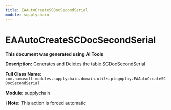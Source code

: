 ```yaml
---
title: EAAutoCreateSCDocSecondSerial
module: supplychain
---
```



<div class='entity-flows'>

# EAAutoCreateSCDocSecondSerial

**This document was generated using AI Tools**

**Description:** Generates and Deletes the table SCDocSecondSerial

**Full Class Name:** `com.namasoft.modules.supplychain.domain.utils.plugnplay.EAAutoCreateSCDocSecondSerial`

**Module:** supplychain

**ℹ️ Note:** This action is forced automatic


</div>

